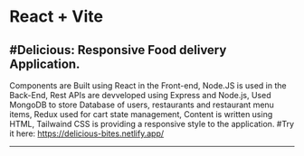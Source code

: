 # React + Vite

#Delicious: Responsive Food delivery Application. 
------------------------------------------------- 
Components are Built using React in the Front-end,
Node.JS is used in the Back-End, 
Rest APIs are devveloped using Express and Node.js,
Used MongoDB to store Database of users, restaurants and restaurant menu items,
Redux used for cart state management,
Content is written using HTML,
Tailwaind CSS is providing a responsive style to the application. 
#Try it here: https://delicious-bites.netlify.app/

--------------------------------------------------

